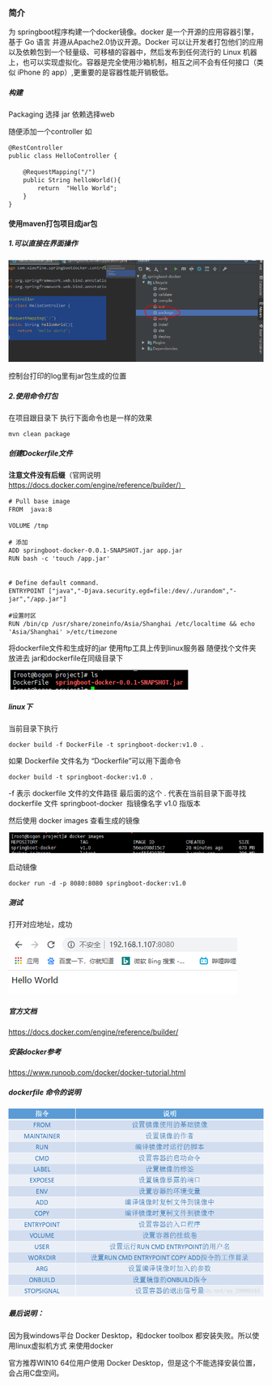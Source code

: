 ### 简介
为 springboot程序构建一个docker镜像。docker 是一个开源的应用容器引擎，基于 Go 语言 并遵从Apache2.0协议开源。Docker 可以让开发者打包他们的应用以及依赖包到一个轻量级、可移植的容器中，然后发布到任何流行的 Linux 机器上，也可以实现虚拟化。容器是完全使用沙箱机制，相互之间不会有任何接口（类似 iPhone 的 app）,更重要的是容器性能开销极低。

##### 构建
Packaging 选择 jar
依赖选择web

随便添加一个controller
如
```
@RestController
public class HelloController {

    @RequestMapping("/")
    public String helloWorld(){
        return  "Hello World";
    }
}
```
#### 使用maven打包项目成jar包
##### 1.可以直接在界面操作

![图1](../images/docker1.png)

控制台打印的log里有jar包生成的位置

##### 2.使用命令打包
在项目跟目录下 执行下面命令也是一样的效果
```
mvn clean package
```

##### 创建Dockerfile文件
**注意文件没有后缀**（官网说明 
https://docs.docker.com/engine/reference/builder/）
```
# Pull base image
FROM  java:8

VOLUME /tmp

# 添加
ADD springboot-docker-0.0.1-SNAPSHOT.jar app.jar
RUN bash -c 'touch /app.jar'


# Define default command.
ENTRYPOINT ["java","-Djava.security.egd=file:/dev/./urandom","-jar","/app.jar"]

#设置时区
RUN /bin/cp /usr/share/zoneinfo/Asia/Shanghai /etc/localtime && echo 'Asia/Shanghai' >/etc/timezone
```

将dockerfile文件和生成好的jar 使用ftp工具上传到linux服务器 随便找个文件夹 放进去 jar和dockerfile在同级目录下

![图2](../images/docker2.png)

##### linux下
当前目录下执行
```
docker build -f DockerFile -t springboot-docker:v1.0 .
```
如果 Dockerfile 文件名为 “Dockerfile”可以用下面命令
```
docker build -t springboot-docker:v1.0 .
```
-f 表示 dockerfile 文件的文件路径
最后面的这个 . 代表在当前目录下面寻找 dockerfile 文件
springboot-docker   指镜像名字
v1.0 指版本

然后使用 docker images 查看生成的镜像

![图3](../images/docker3.png)

启动镜像
```
docker run -d -p 8080:8080 springboot-docker:v1.0
```
##### 测试
打开对应地址，成功

![图4](../images/docker4.png)

##### 官方文档
https://docs.docker.com/engine/reference/builder/

##### 安装docker参考
https://www.runoob.com/docker/docker-tutorial.html

##### dockerfile 命令的说明

![图5](../images/docker5.png)


##### 最后说明：
因为我windows平台 Docker Desktop，和docker toolbox  都安装失败。所以使用linux虚拟机方式 来使用docker


官方推荐WIN10 64位用户使用 Docker Desktop，但是这个不能选择安装位置，会占用C盘空间。










